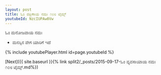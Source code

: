 ```yaml
---
layout: post
title: ಓಂ ದಕ್ಷಿಣಾಯ ನಮಃ ೧೦೮ ಟೈಮ್ಸ್
youtubeId: NzcIUPAw0Vw
---
```

 
 
 ಓಂ ಮನೋಜವಾಯ ನಮಃ  
 
 -  ಮನಸ್ಸಿನ ವೇಗ ಯಾರಿಗೆ ಇದೆ 
 
  
 
  
 
 
 
 
 
 


{% include youtubePlayer.html id=page.youtubeId %}
 
[Next]({{ site.baseurl }}{% link  split2/_posts/2015-09-17-ಓಂ ವ್ಯವಸಾಯಾಯ ನಮಃ ೧೦೮ ಟೈಮ್ಸ್.md%})
 
